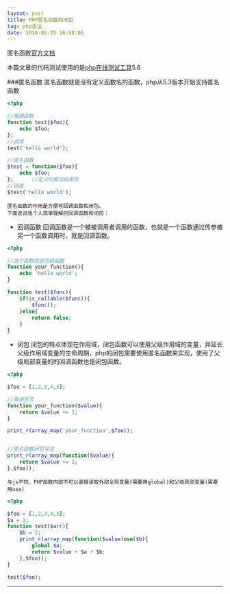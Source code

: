 ```yaml
---
layout: post
title: PHP匿名函数和闭包
tag: php语法
date: 2018-05-25 16:58:05
---
```


匿名函数[官方文档][2]

本篇文章的代码测试使用的是[php在线测试工具][1]5.6

###匿名函数
	匿名函数就是没有定义函数名的函数，php从5.3版本开始支持匿名函数
```php
<?php

//普通函数
function test($foo){
    echo $foo;
};
//调用
test('hello world');

//匿名函数
$test = function($foo){
    echo $foo;
};		//定义时要加结束符
//调用
$test('hello world');
```

	匿名函数的作用是方便写回调函数和闭包。
	下面说说我个人简单理解的回调函数和闭包：

- 回调函数
回调函数是一个被被调用者调用的函数，也就是一个函数通过传参被另一个函数调用时，就是回调函数。

```php
<?php

//这个函数就是回调函数
function your_function(){
    echo 'hello world';
}

function test($func){
    if(is_callable($func)){
	    $func();
    }else{
	    return false;
    }
}

```

- 闭包
闭包的特点体现在作用域，闭包函数可以使用父级作用域的变量，并延长父级作用域变量的生命周期，php的闭包需要使用匿名函数来实现，使用了父级局部变量的的回调函数也是闭包函数。

```php
<?php

$foo = [1,2,3,4,5];

//普通写法
function your_function($value){
    return $value += 1;
}

print_r(array_map('your_function',$foo));


//匿名函数闭包写法
print_r(array_map(function($value){
    return $value += 1;
},$foo));
```

	与js不同，PHP函数内部不可以直接读取外部全局变量(需要用global)和父级局部变量(需要用use)

```php
<?php

$foo = [1,2,3,4,5];
$a = 1;
function test($arr){
    $b = 2;
    print_r(array_map(function($value)use($b){
        global $a;
        return $value + $a + $b;
    },$foo));
}

test($foo);
```



----


[1]: http://www.dooccn.com/php5.6/

[2]: http://www.php.net/manual/zh/functions.anonymous.php